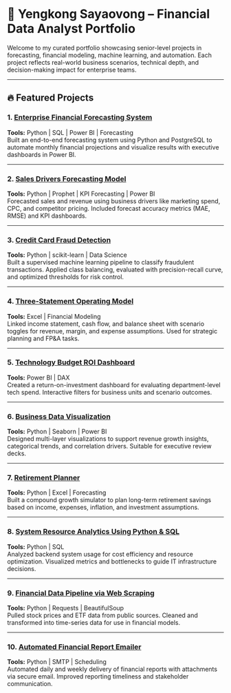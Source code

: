 # 💼 Yengkong Sayaovong – Financial Data Analyst Portfolio

Welcome to my curated portfolio showcasing senior-level projects in forecasting, financial modeling, machine learning, and automation. Each project reflects real-world business scenarios, technical depth, and decision-making impact for enterprise teams.

---

## 🔥 Featured Projects

### 1. [Enterprise Financial Forecasting System](https://github.com/YSayaovong/enterprise-financial-forecasting)  
**Tools:** Python | SQL | Power BI | Forecasting  
Built an end-to-end forecasting system using Python and PostgreSQL to automate monthly financial projections and visualize results with executive dashboards in Power BI.

---

### 2. [Sales Drivers Forecasting Model](https://github.com/YSayaovong/Sales-Drivers-Forecasting-Model-)  
**Tools:** Python | Prophet | KPI Forecasting | Power BI  
Forecasted sales and revenue using business drivers like marketing spend, CPC, and competitor pricing. Included forecast accuracy metrics (MAE, RMSE) and KPI dashboards.

---

### 3. [Credit Card Fraud Detection](https://github.com/YSayaovong/Credit_Card_Fraud_Detection)  
**Tools:** Python | scikit-learn | Data Science  
Built a supervised machine learning pipeline to classify fraudulent transactions. Applied class balancing, evaluated with precision-recall curve, and optimized thresholds for risk control.

---

### 4. [Three-Statement Operating Model](https://github.com/YSayaovong/Three-Statement-Operating-Model-in-Excel)  
**Tools:** Excel | Financial Modeling  
Linked income statement, cash flow, and balance sheet with scenario toggles for revenue, margin, and expense assumptions. Used for strategic planning and FP&A tasks.

---

### 5. [Technology Budget ROI Dashboard](https://github.com/YSayaovong/Technology-Budget-ROI-Dashboard-ASU-CIS-194)  
**Tools:** Power BI | DAX  
Created a return-on-investment dashboard for evaluating department-level tech spend. Interactive filters for business units and scenario outcomes.

---

### 6. [Business Data Visualization](https://github.com/YSayaovong/Data-Visualization-Empowering-Business-with-Effective-Insights)  
**Tools:** Python | Seaborn | Power BI  
Designed multi-layer visualizations to support revenue growth insights, categorical trends, and correlation drivers. Suitable for executive review decks.

---

### 7. [Retirement Planner](https://github.com/YSayaovong/Retirement-Planner)  
**Tools:** Python | Excel | Forecasting  
Built a compound growth simulator to plan long-term retirement savings based on income, expenses, inflation, and investment assumptions.

---

### 8. [System Resource Analytics Using Python & SQL](https://github.com/YSayaovong/System-Resource-Analytics-Using-Python-SQL)  
**Tools:** Python | SQL  
Analyzed backend system usage for cost efficiency and resource optimization. Visualized metrics and bottlenecks to guide IT infrastructure decisions.

---

### 9. [Financial Data Pipeline via Web Scraping](https://github.com/YSayaovong/Web-scraping-and-Extracting-Data-using-APIs)  
**Tools:** Python | Requests | BeautifulSoup  
Pulled stock prices and ETF data from public sources. Cleaned and transformed into time-series data for use in financial models.

---

### 10. [Automated Financial Report Emailer](https://github.com/YSayaovong/Python-Email-Automation-Tool)  
**Tools:** Python | SMTP | Scheduling  
Automated daily and weekly delivery of financial reports with attachments via secure email. Improved reporting timeliness and stakeholder communication.
